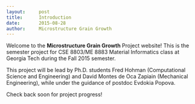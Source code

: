 ```yaml
---
layout:     post
title:      Introduction
date:       2015-08-28
author:     Microstructure Grain Growth
---
```


Welcome to the **Microstructure Grain Growth** Project website! This is the semester project for CSE 8803/ME 8883 Material Informatics class at Georgia Tech during the Fall 2015 semester.

This project will be lead by Ph.D. students Fred Hohman (Computational Science and Engineering) and David Montes de Oca Zapiain (Mechanical Engineering), while under the guidance of postdoc Evdokia Popova. 

Check back soon for project progress!